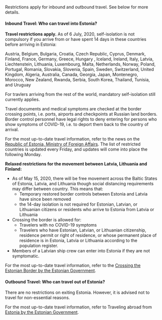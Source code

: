Restrictions apply for inbound and outbound travel. See below for more details.

#### Inbound Travel: Who can travel into Estonia?

**Travel restrictions apply.** As of 6 July, 2020, self-isolation is not compulsory if you arrive from or have spent 14 days in these countries before arriving in Estonia:

Austria, Belgium, Bulgaria, Croatia, Czech Republic, Cyprus, Denmark, Finland, France, Germany, Greece, Hungary , Iceland, Ireland, Italy, Latvia, Liechtenstein, Lithuania, Luxembourg, Malta, Netherlands, Norway, Poland, Portugal, Romania, Slovakia, Slovenia, Spain, Sweden, Switzerland, United Kingdom, Algeria, Australia, Canada, Georgia, Japan, Montenegro, Morocco, New Zealand, Rwanda, Serbia, South Korea, Thailand, Tunisia, and Uruguay

For travlers arriving from the rest of the world, mandatory self-isolation still currently applies.

Travel documents and medical symptoms are checked at the border crossing points, i.e. ports, airports and checkpoints at Russian land borders. Border control personnel have legal rights to deny entering for persons who show symptoms of COVID-19, i.e. to deport them back to the country of arrival.

For the most up-to-date travel information, refer to the news on the [Republic of Estonia, Ministry of Foreign Affairs](https://vm.ee/en/news). The list of restricted countries is updated every Friday, and updates will come into place the following Monday.

**Relaxed restrictions for the movement between Latvia, Lithuania and Finland:**

- As of May 15, 2020, there will be free movement across the Baltic States of Estonia, Latvia, and Lithuania though social distancing requirements may differ between country. This means that:
  - Temporary restored border controls between Estonia and Latvia have since been removed
  - the 14-day isolation is not required for Estonian, Latvian, or Lithuanian citizens or residents who arrive to Estonia from Latvia or Lithuania
- Crossing the border is allowed for:
  - Travelers with no COVID-19 symptoms
  - Travelers who have Estonian, Latvian, or Lithuanian citizenship, residence permit or right of residence, or whose permanent place of residence is in Estonia, Latvia or Lithuania according to the population register.
- Members of a Latvian ship crew can enter into Estonia if they are not symptomatic.

For the most up-to-date travel information, refer to the [Crossing the Estonian Border by the Estonian Government](https://www.kriis.ee/en/travelling-and-border-crossing).

#### Outbound Travel: Who can travel out of Estonia?

There are no restrictions on exiting Estonia. However, it is advised not to travel for non-essential reasons.

For the most up-to-date travel information, refer to Traveling abroad from [Estonia by the Estonian Government](https://www.kriis.ee/en/travelling-abroad-estonia).
